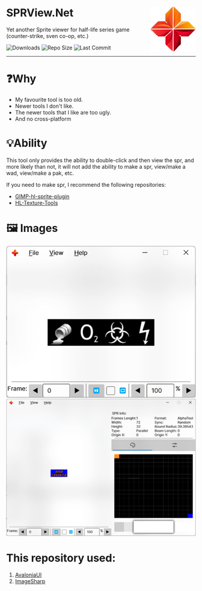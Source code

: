 
# SPRView.Net<img src="readme/icon.png" align="right" width="120"/>

Yet another Sprite viewer for half-life series game (counter-strike, sven co-op, etc.)

![Downloads](https://img.shields.io/github/downloads/DrAbcOfficial/SPRView.Net/total?style=for-the-badge)
![Repo Size](https://img.shields.io/github/repo-size/DrAbcOfficial/SPRView.Net?style=for-the-badge)
![Last Commit](https://img.shields.io/github/last-commit/DrAbcOfficial/SPRView.Net?style=for-the-badge)

----

# ❓️Why

- My favourite tool is too old.
- Newer tools I don't like.
- The newer tools that I like are too ugly.
- And no cross-platform

# 💡Ability

This tool only provides the ability to double-click and then view the spr, and more likely than not, it will not add the ability to make a spr, view/make a wad, view/make a pak, etc.

If you need to make spr, I recommend the following repositories:

- [GIMP-hl-sprite-plugin](https://github.com/Psycrow101/GIMP-hl-sprite-plugin)
- [HL-Texture-Tools](https://github.com/yuraj11/HL-Texture-Tools)

# 🖼️ Images

![](readme/20240803003123.png)
![](readme/20240803003207.png)


# This repository used:

1. [AvaloniaUI](https://avaloniaui.net/)
2. [ImageSharp](https://github.com/SixLabors/ImageSharp)